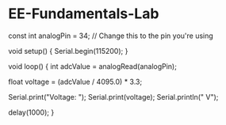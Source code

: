 # EE-Fundamentals-Lab
const int analogPin = 34; // Change this to the pin you're using

void setup() {
  Serial.begin(115200);
}

void loop() {
  int adcValue = analogRead(analogPin);


  float voltage = (adcValue / 4095.0) * 3.3;

  
  Serial.print("Voltage: ");
  Serial.print(voltage);
  Serial.println(" V");

  delay(1000);
}
